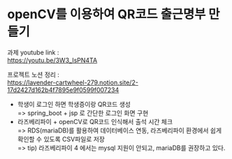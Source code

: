 # openCV를 이용하여 QR코드 출근명부 만들기 
과제 youtube link :   <br>
https://youtu.be/3W3_IsPN4TA

프로젝트 노션 정리 : <br>
https://lavender-cartwheel-279.notion.site/2-17d2427d162b4f7895e9f0599f007234

- 학생이 로그인 하면 학생증이랑 QR코드 생성 <br>
  => spring_boot + jsp 로 간단한 로그인 화면 구현<br>
- 라즈베리파이 + openCV로 QR코드 인식해서 출석 시간 체크 <br>
  => RDS(mariaDB)를 활용하여 데이터베이스 연동, 라즈베리파이 환경에서 쉽게 확인할 수 있도록 CSV파일로 저장<br>
  => tip) 라즈베리파이 4 에서는 mysql 지원이 안되고, mariaDB를 권장하고 있다. 

